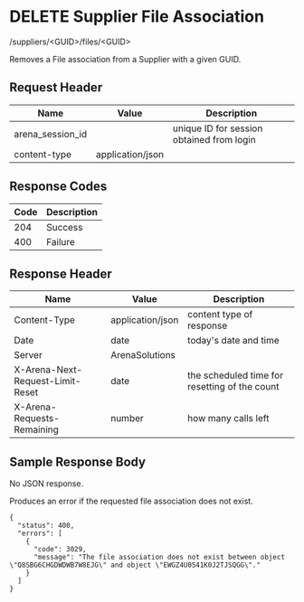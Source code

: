 # DELETE Supplier File Association
/suppliers/&lt;GUID&gt;/files/&lt;GUID&gt;

Removes a File association from a Supplier with a given GUID.

## Request Header

| Name<br> | Value<br> | Description<br> |
|  --- |  --- |  --- | 
| arena_session_id<br> |   | unique ID for session obtained from login<br> |
| content-type<br> | application/json<br> |   |

## Response Codes

| Code<br> | Description<br> |
|  --- |  --- | 
| 204<br> | Success<br> |
| 400<br> | Failure<br> |

## Response Header

| Name<br> | Value<br> | Description<br> |
|  --- |  --- |  --- | 
| Content-Type<br> | application/json<br> | content type of response<br> |
| Date<br> | date<br> | today's date and time<br> |
| Server<br> | ArenaSolutions<br> |   |
| X-Arena-Next-Request-Limit-Reset<br> | date<br> | the scheduled time for resetting of the count<br> |
| X-Arena-Requests-Remaining<br> | number<br> | how many calls left<br> |

## Sample Response Body
No JSON response.

Produces an error if the requested file association does not exist.

```
{
  "status": 400,
  "errors": [
    {
      "code": 3029,
      "message": "The file association does not exist between object \"Q8SBG6CHGDWDWB7W8EJG\" and object \"EWGZ4U0541K0J2TJSQGG\"."
    }
  ]
}
```
